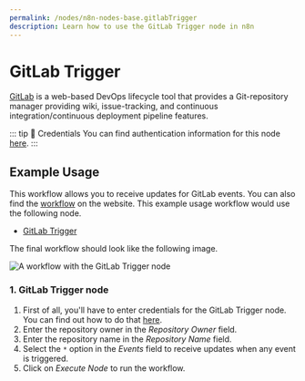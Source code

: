 ```yaml
---
permalink: /nodes/n8n-nodes-base.gitlabTrigger
description: Learn how to use the GitLab Trigger node in n8n
---
```


# GitLab Trigger

[GitLab](https://gitlab.com/) is a web-based DevOps lifecycle tool that provides a Git-repository manager providing wiki, issue-tracking, and continuous integration/continuous deployment pipeline features.

::: tip 🔑 Credentials
You can find authentication information for this node [here](../../../credentials/Gitlab/README.md).
:::


## Example Usage

This workflow allows you to receive updates for GitLab events. You can also find the [workflow](https://n8n.io/workflows/528) on the website. This example usage workflow would use the following node.
- [GitLab Trigger]()

The final workflow should look like the following image.

![A workflow with the GitLab Trigger node](./workflow.png)


### 1. GitLab Trigger node

1. First of all, you'll have to enter credentials for the GitLab Trigger node. You can find out how to do that [here](../../../credentials/Gitlab/README.md).
2. Enter the repository owner in the *Repository Owner* field.
3. Enter the repository name in the *Repository Name* field.
4. Select the `*` option in the *Events* field to receive updates when any event is triggered.
5. Click on *Execute Node* to run the workflow.
